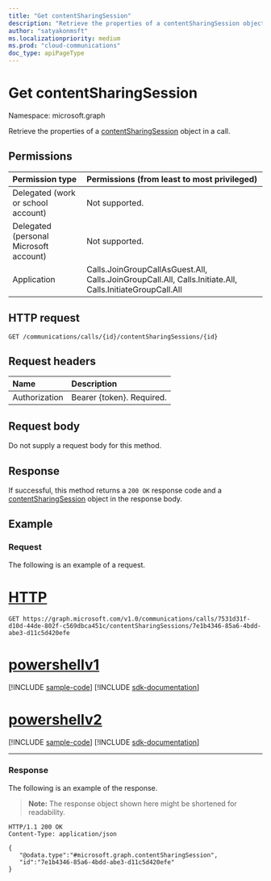 ```yaml
---
title: "Get contentSharingSession"
description: "Retrieve the properties of a contentSharingSession object in a call."
author: "satyakonmsft"
ms.localizationpriority: medium
ms.prod: "cloud-communications"
doc_type: apiPageType
---
```


# Get contentSharingSession

Namespace: microsoft.graph

Retrieve the properties of a [contentSharingSession](../resources/contentsharingsession.md) object in a call.

## Permissions

| Permission type                        | Permissions (from least to most privileged)                                                              |
|:---------------------------------------|:---------------------------------------------------------------------------------------------------------|
| Delegated (work or school account)     | Not supported.                                                                                           |
| Delegated (personal Microsoft account) | Not supported.                                                                                           |
| Application                            | Calls.JoinGroupCallAsGuest.All, Calls.JoinGroupCall.All, Calls.Initiate.All, Calls.InitiateGroupCall.All |

## HTTP request
<!-- { "blockType": "ignored" } -->
```http
GET /communications/calls/{id}/contentSharingSessions/{id}
```

## Request headers

| Name          | Description               |
|:--------------|:--------------------------|
| Authorization | Bearer {token}. Required. |

## Request body

Do not supply a request body for this method.

## Response

If successful, this method returns a `200 OK` response code and a [contentSharingSession](../resources/contentsharingsession.md) object in the response body.

## Example

### Request

The following is an example of a request.


# [HTTP](#tab/http)
<!-- {
  "blockType": "request",
  "name": "get-contentSharingSession"
}-->
```msgraph-interactive
GET https://graph.microsoft.com/v1.0/communications/calls/7531d31f-d10d-44de-802f-c569dbca451c/contentSharingSessions/7e1b4346-85a6-4bdd-abe3-d11c5d420efe
```

# [powershellv1](#tab/powershellv1)
[!INCLUDE [sample-code](../includes/snippets/powershellv1/get-contentsharingsession-powershellv1-snippets.md)]
[!INCLUDE [sdk-documentation](../includes/snippets/snippets-sdk-documentation-link.md)]

# [powershellv2](#tab/powershellv2)
[!INCLUDE [sample-code](../includes/snippets/powershellv2/get-contentsharingsession-powershellv2-snippets.md)]
[!INCLUDE [sdk-documentation](../includes/snippets/snippets-sdk-documentation-link.md)]

---


### Response

The following is an example of the response.

> **Note:** The response object shown here might be shortened for readability.

<!-- {
  "blockType": "response",
  "truncated": true,
  "@odata.type": "microsoft.graph.contentSharingSession"
} -->
```http
HTTP/1.1 200 OK
Content-Type: application/json

{
   "@odata.type":"#microsoft.graph.contentSharingSession",
   "id":"7e1b4346-85a6-4bdd-abe3-d11c5d420efe"
}
```

<!-- uuid: 8fcb5dbc-d5aa-4681-8e31-b001d5168d79
2015-10-25 14:57:30 UTC -->
<!--
{
  "type": "#page.annotation",
  "description": "Get contentSharingSession",
  "keywords": "",
  "section": "documentation",
  "tocPath": "",
  "suppressions": [
  ]
}
-->
